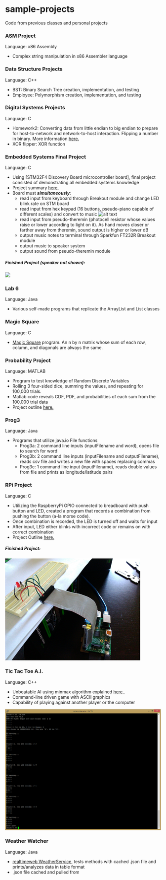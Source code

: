 # sample-projects
Code from previous classes and personal projects

### ASM Project
Language: x86 Assembly
* Complex string manipulation in x86 Assembler language

### Data Structure Projects
Language: C++
* BST: Binary Search Tree creation, implementation, and testing
* Employee: Polymorphism creation, implementation, and testing

### Digital Systems Projects
Language: C
* Homework2: Converting data from little endian to big endian to prepare for host-to-network and network-to-host interaction. Flipping a number in binary. More information [here.](https://github.com/poobloh/sample-projects/blob/master/Digital%20Systems%20Projects/Homework2.pdf)
* XOR flipper: XOR function

### Embedded Systems Final Project
Language: C
* Using [STM32F4 Discovery Board microcontroller board], final project consisted of demonstrating all embedded systems knowledge
* Project summary [here.](https://github.com/poobloh/sample-projects/blob/master/Final%20Project/375Lab12.pdf)
* Board must _**simultaneously**_:
  * read input from keyboard through Breakout module and change LED blink rate on STM board
  * read input from hex keypad (16 buttons, pseudo-piano capable of different scales) and convert to music
  ![alt text](http://www.circuitstoday.com/wp-content/uploads/2014/05/hex-keypad-arduino.png "Hex-Keypad Sample")  
  * read input from pseudo-theremin (photocell resistor whose values raise or lower according to light on it). As hand moves closer or farther away from theremin, sound output is higher or lower dB
  * output music notes to terminal through Sparkfun FT232R Breakout module
  * output music to speaker system
  * output sound from pseudo-theremin module

##### Finished Project (speaker not shown):
<img src="https://raw.githubusercontent.com/poobloh/sample-projects/master/Final%20Project/IMG_20150512_012240.jpg" width="450">

### Lab 6
Language: Java
* Various self-made programs that replicate the ArrayList and List classes

### Magic Square
Language: C 
* [Magic Square](https://en.wikipedia.org/wiki/Magic_square) program. An n by n matrix  whose sum of each row, column, and diagonals are always the same.

### Probability Project
Language: MATLAB
* Program to test knowledge of Random Discrete Variables
* Rolling 3 four-sided dice, summing the values, and repeating for 100,000 trials.
* Matlab code reveals CDF, PDF, and probabilities of each sum from the 100,000 trial data
* Project outline [here.](https://github.com/poobloh/sample-projects/blob/master/Probability%20Project/Prob%20Project.pdf)

### Prog3
Language: Java
* Programs that utilize java.io File functions
  * Prog3a: 2 command line inputs (inputFilename and word), opens file to search for word
  * Prog3b: 2 command line inputs (inputFilename and outputFilename), reads csv file and writes a new file with spaces replacing commas
  * Prog3c: 1 command line input (inputFilename), reads double values from file and prints as longitude/latitude pairs

### RPi Project
Language: C
* Utilizing the RaspberryPi GPIO connected to breadboard with push button and LED, created a program that records a combination from pushing the button (a-la morse code).
* Once combination is recorded, the LED is turned off and waits for input
* After input, LED either blinks with incorrect code or remains on with correct combination
* Project Outline [here.](https://github.com/poobloh/sample-projects/blob/master/RPi%20Project/Student%20Project.pdf)

##### Finished Project:
![alt text](https://raw.githubusercontent.com/poobloh/sample-projects/master/RPi%20Project/rpi.png "RPi Project")

### Tic Tac Toe A.I.
Language: C++
* Unbeatable AI using minmax algorithm explained [here.](https://en.wikipedia.org/wiki/Minimax#Combinatorial_game_theory).
* Command-line driven game with ASCII graphics 
* Capability of playing against another player or the computer

![alt text](https://raw.githubusercontent.com/poobloh/sample-projects/master/TicTacToe/tictactoe.png "TicTacToe")

### Weather Watcher
Language: Java
* [realtimeweb WeatherService](https://github.com/RealTimeWeb/weather/tree/master/java/src/realtimeweb), tests methods with cached .json file and prints/analyzes data in table format
* .json file cached and pulled from 
